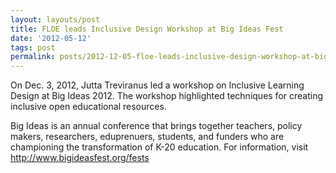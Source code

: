 ```yaml
---
layout: layouts/post
title: FLOE leads Inclusive Design Workshop at Big Ideas Fest
date: '2012-05-12'
tags: post
permalink: posts/2012-12-05-floe-leads-inclusive-design-workshop-at-big-ideas-fest.html
---
```

<p>
                    On Dec. 3, 2012, Jutta Treviranus led a workshop on Inclusive Learning Design at Big Ideas 2012. The workshop highlighted techniques for creating inclusive open educational resources.
                </p>
                <p>
                    Big Ideas is an annual conference that brings together teachers, policy makers, researchers, eduprenuers, students, and funders who are championing the transformation of K-20 education. For information, visit
                    <a title="http://www.bigideasfest.org/fests" href="http://www.bigideasfest.org/fests">http://www.bigideasfest.org/fests</a>
                </p>
          
